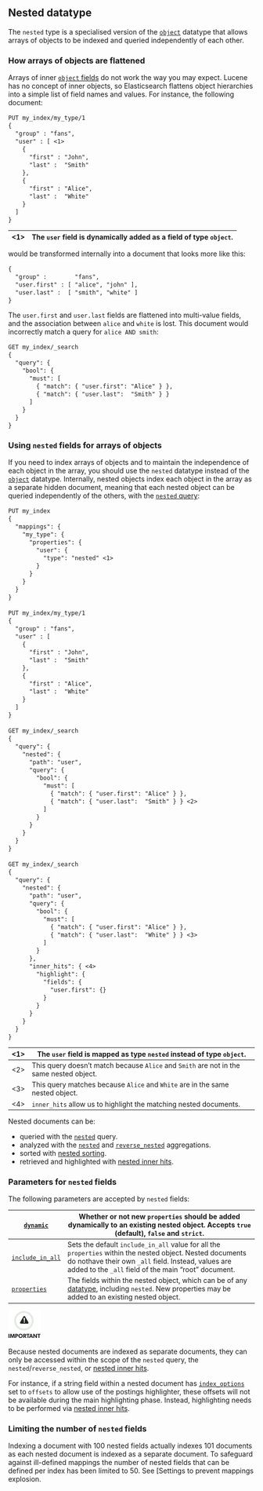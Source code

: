 ## Nested datatype

The `nested` type is a specialised version of the [`object`](object.html) datatype that allows arrays of objects to be indexed and queried independently of each other.

### How arrays of objects are flattened

Arrays of inner [`object` fields](object.html) do not work the way you may expect. Lucene has no concept of inner objects, so Elasticsearch flattens object hierarchies into a simple list of field names and values. For instance, the following document:
    
    
    PUT my_index/my_type/1
    {
      "group" : "fans",
      "user" : [ <1>
        {
          "first" : "John",
          "last" :  "Smith"
        },
        {
          "first" : "Alice",
          "last" :  "White"
        }
      ]
    }

<1>| The `user` field is dynamically added as a field of type `object`.     
---|---  
  
would be transformed internally into a document that looks more like this:
    
    
    {
      "group" :        "fans",
      "user.first" : [ "alice", "john" ],
      "user.last" :  [ "smith", "white" ]
    }

The `user.first` and `user.last` fields are flattened into multi-value fields, and the association between `alice` and `white` is lost. This document would incorrectly match a query for `alice AND smith`:
    
    
    GET my_index/_search
    {
      "query": {
        "bool": {
          "must": [
            { "match": { "user.first": "Alice" } },
            { "match": { "user.last":  "Smith" } }
          ]
        }
      }
    }

### Using `nested` fields for arrays of objects

If you need to index arrays of objects and to maintain the independence of each object in the array, you should use the `nested` datatype instead of the [`object`](object.html) datatype. Internally, nested objects index each object in the array as a separate hidden document, meaning that each nested object can be queried independently of the others, with the [`nested` query](query-dsl-nested-query.html):
    
    
    PUT my_index
    {
      "mappings": {
        "my_type": {
          "properties": {
            "user": {
              "type": "nested" <1>
            }
          }
        }
      }
    }
    
    PUT my_index/my_type/1
    {
      "group" : "fans",
      "user" : [
        {
          "first" : "John",
          "last" :  "Smith"
        },
        {
          "first" : "Alice",
          "last" :  "White"
        }
      ]
    }
    
    GET my_index/_search
    {
      "query": {
        "nested": {
          "path": "user",
          "query": {
            "bool": {
              "must": [
                { "match": { "user.first": "Alice" } },
                { "match": { "user.last":  "Smith" } } <2>
              ]
            }
          }
        }
      }
    }
    
    GET my_index/_search
    {
      "query": {
        "nested": {
          "path": "user",
          "query": {
            "bool": {
              "must": [
                { "match": { "user.first": "Alice" } },
                { "match": { "user.last":  "White" } } <3>
              ]
            }
          },
          "inner_hits": { <4>
            "highlight": {
              "fields": {
                "user.first": {}
              }
            }
          }
        }
      }
    }

<1>| The `user` field is mapped as type `nested` instead of type `object`.     
---|---  
<2>| This query doesn’t match because `Alice` and `Smith` are not in the same nested object.     
<3>| This query matches because `Alice` and `White` are in the same nested object.     
<4>| `inner_hits` allow us to highlight the matching nested documents.   
  
Nested documents can be:

  * queried with the [`nested`](query-dsl-nested-query.html) query. 
  * analyzed with the [`nested`](search-aggregations-bucket-nested-aggregation.html) and [`reverse_nested`](search-aggregations-bucket-reverse-nested-aggregation.html) aggregations. 
  * sorted with [nested sorting](search-request-sort.html#nested-sorting). 
  * retrieved and highlighted with [nested inner hits](search-request-inner-hits.html#nested-inner-hits). 



### Parameters for `nested` fields

The following parameters are accepted by `nested` fields:

[`dynamic`](dynamic.html)| Whether or not new `properties` should be added dynamically to an existing nested object. Accepts `true` (default), `false` and `strict`.   
---|---  
[`include_in_all`](include-in-all.html)| Sets the default `include_in_all` value for all the `properties` within the nested object. Nested documents do nothave their own `_all` field. Instead, values are added to the `_all` field of the main “root” document.     
[`properties`](properties.html)| The fields within the nested object, which can be of any [datatype](mapping-types.html), including `nested`. New properties may be added to an existing nested object.   
  
![Important](/images/icons/important.png)

Because nested documents are indexed as separate documents, they can only be accessed within the scope of the `nested` query, the `nested`/`reverse_nested`, or [nested inner hits](search-request-inner-hits.html#nested-inner-hits).

For instance, if a string field within a nested document has [`index_options`](index-options.html) set to `offsets` to allow use of the postings highlighter, these offsets will not be available during the main highlighting phase. Instead, highlighting needs to be performed via [nested inner hits](search-request-inner-hits.html#nested-inner-hits).

### Limiting the number of `nested` fields

Indexing a document with 100 nested fields actually indexes 101 documents as each nested document is indexed as a separate document. To safeguard against ill-defined mappings the number of nested fields that can be defined per index has been limited to 50. See [Settings to prevent mappings explosion.
